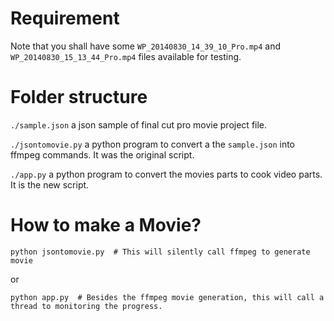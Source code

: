 # Requirement

Note that you shall have some `WP_20140830_14_39_10_Pro.mp4` and `WP_20140830_15_13_44_Pro.mp4` files available for testing.

# Folder structure

`./sample.json` a json sample of final cut pro movie project file.

`./jsontomovie.py` a python program to convert a the `sample.json` into ffmpeg commands. It was the original script.

`./app.py` a python program to convert the movies parts to cook video parts. It is the new script.

# How to make a Movie?

`python jsontomovie.py  # This will silently call ffmpeg to generate movie`

or 

`python app.py  # Besides the ffmpeg movie generation, this will call a thread to monitoring the progress.`
